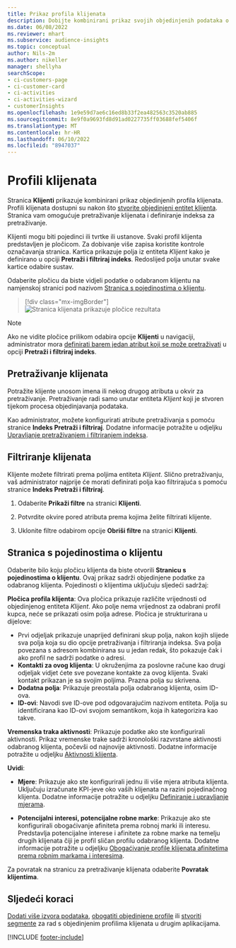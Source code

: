 ```yaml
---
title: Prikaz profila klijenata
description: Dobijte kombinirani prikaz svojih objedinjenih podataka o klijentima.
ms.date: 06/08/2022
ms.reviewer: mhart
ms.subservice: audience-insights
ms.topic: conceptual
author: Nils-2m
ms.author: nikeller
manager: shellyha
searchScope:
- ci-customers-page
- ci-customer-card
- ci-activities
- ci-activities-wizard
- customerInsights
ms.openlocfilehash: 1e9e59d7ae6c16ed8b33f2ea482563c3520ab885
ms.sourcegitcommit: 8e9f0a9693fd8d91ad0227735ff03688fef5406f
ms.translationtype: MT
ms.contentlocale: hr-HR
ms.lasthandoff: 06/10/2022
ms.locfileid: "8947037"
---
```

# <a name="customer-profiles"></a>Profili klijenata

Stranica **Klijenti** prikazuje kombinirani prikaz objedinjenih profila klijenata. Profili klijenata dostupni su nakon što [stvorite objedinjeni entitet klijenta](data-unification.md). Stranica vam omogućuje pretraživanje klijenata i definiranje indeksa za pretraživanje.

Klijenti mogu biti pojedinci ili tvrtke ili ustanove. Svaki profil klijenta predstavljen je pločicom. Za dobivanje više zapisa koristite kontrole označavanja stranica. Kartica prikazuje polja iz entiteta *Klijent* kako je definirano u opciji **Pretraži i filtriraj indeks**. Redoslijed polja unutar svake kartice odabire sustav.

Odaberite pločicu da biste vidjeli podatke o odabranom klijentu na namjenskoj stranici pod nazivom [Stranica s pojedinostima o klijentu](customer-profiles.md#customer-details-page).

> [!div class="mx-imgBorder"]
> ![Stranica klijenata prikazuje pločice rezultata](media/customers-page-result-tiles-B2C.png "Stranica klijenata prikazuje pločice rezultata")

> [!NOTE]
> Ako ne vidite pločice prilikom odabira opcije **Klijenti** u navigaciji, administrator mora [definirati barem jedan atribut koji se može pretraživati](search-filter-index.md) u opciji **Pretraži i filtriraj indeks**.

## <a name="search-for-customers"></a>Pretraživanje klijenata

Potražite klijente unosom imena ili nekog drugog atributa u okvir za pretraživanje. Pretraživanje radi samo unutar entiteta *Klijent* koji je stvoren tijekom procesa objedinjavanja podataka.

Kao administrator, možete konfigurirati atribute pretraživanja s pomoću stranice **Indeks Pretraži i filtriraj**. Dodatne informacije potražite u odjeljku [Upravljanje pretraživanjem i filtriranjem indeksa](search-filter-index.md).

## <a name="filter-customers"></a>Filtriranje klijenata

Klijente možete filtrirati prema poljima entiteta *Klijent*. Slično pretraživanju, vaš administrator najprije će morati definirati polja kao filtrirajuća s pomoću stranice **Indeks Pretraži i filtriraj**.

1. Odaberite **Prikaži filtre** na stranici **Klijenti**.

1. Potvrdite okvire pored atributa prema kojima želite filtrirati klijente.

1. Uklonite filtre odabirom opcije **Obriši filtre** na stranici **Klijenti**.

## <a name="customer-details-page"></a>Stranica s pojedinostima o klijentu

Odaberite bilo koju pločicu klijenta da biste otvorili **Stranicu s pojedinostima o klijentu**. Ovaj prikaz sadrži objedinjene podatke za odabranog klijenta. Pojedinosti o klijentima uključuju sljedeći sadržaj:

**Pločica profila klijenta**: Ova pločica prikazuje različite vrijednosti od objedinjenog entiteta *Klijent*. Ako polje nema vrijednost za odabrani profil kupca, neće se prikazati osim polja adrese. Pločica je strukturirana u dijelove:

- Prvi odjeljak prikazuje unaprijed definirani skup polja, nakon kojih slijede sva polja koja su dio opcije pretraživanja i filtriranja indeksa. Sva polja povezana s adresom kombinirana su u jedan redak, što pokazuje čak i ako profil ne sadrži podatke o adresi.
- **Kontakti za ovog klijenta**: U okruženjima za poslovne račune kao drugi odjeljak vidjet ćete sve povezane kontakte za ovog klijenta. Svaki kontakt prikazan je sa svojim poljima. Prazna polja su skrivena.
- **Dodatna polja**: Prikazuje preostala polja odabranog klijenta, osim ID-ova.
- **ID-ovi**: Navodi sve ID-ove pod odgovarajućim nazivom entiteta. Polja su identificirana kao ID-ovi svojom semantikom, koja ih kategorizira kao takve.

**Vremenska traka aktivnosti**: Prikazuje podatke ako ste konfigurirali aktivnosti. Prikaz vremenske trake sadrži kronološki razvrstane aktivnosti odabranog klijenta, počevši od najnovije aktivnosti. Dodatne informacije potražite u odjeljku [Aktivnosti klijenta](activities.md).

**Uvidi**:

- **Mjere**: Prikazuje ako ste konfigurirali jednu ili više mjera atributa klijenta. Uključuju izračunate KPI-jeve oko vaših klijenata na razini pojedinačnog klijenta. Dodatne informacije potražite u odjeljku [Definiranje i upravljanje mjerama](measures.md).

- **Potencijalni interesi, potencijalne robne marke**: Prikazuje ako ste konfigurirali obogaćivanje afiniteta prema robnoj marki ili interesu. Predstavlja potencijalne interese i afinitete za robne marke na temelju drugih klijenata čiji je profil sličan profilu odabranog klijenta. Dodatne informacije potražite u odjeljku [Obogaćivanje profile klijenata afinitetima prema robnim markama i interesima](enrichment-microsoft.md).

Za povratak na stranicu za pretraživanje klijenata odaberite **Povratak klijentima**.

## <a name="next-steps"></a>Sljedeći koraci

[Dodati više izvora podataka](data-sources.md), [obogatiti objedinjene profile](enrichment-hub.md) ili [stvoriti segmente](segments.md) za rad s objedinjenim profilima klijenata u drugim aplikacijama.

[!INCLUDE [footer-include](includes/footer-banner.md)]
